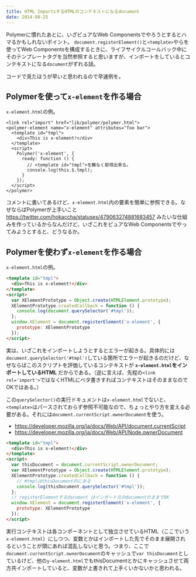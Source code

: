 ```yaml
---
title: HTML ImportsするHTMLのコンテキストになるdocument
date: 2014-08-25
---
```


Polymerに慣れたあとに、いざピュアなWeb Componentsでやろうとするとハマるかもしれないポイント。
`document.registerElement()`と`<template>`やらを使ってWeb Componentsを構成するときに、ライフサイクルコールバック中にそのテンプレートタグを当然参照すると思いますが、インポートをしているとコンテキストになる`document`がずれる話。

コードで見たほうが早いと思われるので早速例を。

## Polymerを使って`x-element`を作る場合

`x-element.html`の例。

```html:html
<link rel="import" href="lib/polymer/polymer.html">
<polymer-element name="x-element" attributes="foo bar">
  <template id="tmpl">
    <div>This is x-element!</div>
  </template>
  <script>
    Polymer('x-element', {
      ready: function () {
        // <template id="tmpl">を難なく取得出来る。
        console.log(this.$.tmpl);
      }
    });
  </script>
</polymer>
```

コメントに書いてあるけど、`x-element.html`内の要素を簡単に参照できる。なぜならばPolymerが上手いこと https://twitter.com/hokaccha/statuses/479063274881683457 みたいな仕組みを作っているからなんだけど、いざこれをピュアなWeb Componentsでやってみようとすると、どうなるか。

## Polymerを使わず`x-element`を作る場合

`x-element.html`の例。

```html
<template id="tmpl">
  <div>This is x-element!</div>
</template>
<script>
  var XElementPrototype = Object.create(HTMLElement.prototype);
  XElementPrototype.createdCallback = function () {
    console.log(document.querySelector('#tmpl'));
  };
  window.XElement = document.registerElement('x-element', {
    prototype: XElementPrototype
  });
</script>
```

実は、いざこれをインポートしようとするとエラーが起きる。具体的には`document.querySelector('#tmpl')`している箇所でエラーが起きるのだけど、なぜならばこのスクリプトを評価しているコンテキストが **`x-element.html`をインポートしているHTML** だからである。（逆に言えば、先程の`<link rel='import'>`ではなくHTMLにベタ書きすればコンテキストはそのままなのでOKではある。）

この`querySelector()`の実行ドキュメントは`x-element.html`でないと、`<template>`はパースされておらず参照不可能なので、ちょっとやり方を変える必要がある。それには`document.currentScript.ownerDocument`を使う。

- https://developer.mozilla.org/ja/docs/Web/API/document.currentScript
- https://developer.mozilla.org/ja/docs/Web/API/Node.ownerDocument

```html
<template id="tmpl">
  <div>This is x-element!</div>
</template>
<script>
  var thisDocument = document.currentScript.ownerDocument;
  var XElementPrototype = Object.create(HTMLElement.prototype);
  XElementPrototype.createdCallback = function () {
    // #tmplはthisDocument内にある
    console.log(thisDocument.querySelector('#tmpl'));
  };
  // registerElementするdocument はインポート元のdocumentのままでOK
  window.XElement = document.registerElement('x-element', {
    prototype: XElementPrototype
  });
</script>
```

実行コンテキストは各コンポーネントとして独立させているHTML（ここでいう`x-element.html`）にしつつ、変数とかはインポートした先でそのまま展開されるということが頭にあれば混乱しないと思う。つまり、ここで`document.currentScript.ownerDocument`のキャッシュで`var thisDocument`としているけど、他の`y-element.html`でもthisDocumentとかにキャッシュさせて両方共インポートしていると、変数が上書きれて上手くいかないかと思われる。

